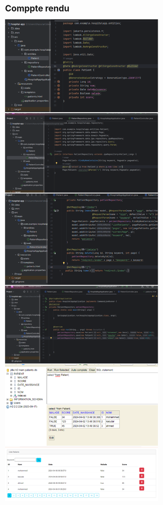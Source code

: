 <h1>Comppte rendu</h1>
<img src="capture/tablpatient.png">
<img src="capture/repositorypatient.png">
<img src="capture/patientcontolleur.png">
<img src="capture/patientaffiche.png">
<img src="capture/capturetp3.png">
<img src="capture/index.png">